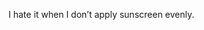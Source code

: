 <!--
id: 292348445
link: http://kevinisom.info/post/292348445/i-hate-it-when-i-dont-apply-sunscreen-evenly
slug: i-hate-it-when-i-dont-apply-sunscreen-evenly
date: Mon Dec 21 2009 11:59:49 GMT+1300 (NZDT)
raw: {"blog_name":"kevinisom","id":292348445,"post_url":"http://kevinisom.info/post/292348445/i-hate-it-when-i-dont-apply-sunscreen-evenly","slug":"i-hate-it-when-i-dont-apply-sunscreen-evenly","type":"text","date":"2009-12-20 22:59:49 GMT","timestamp":1261349989,"state":"published","format":"html","reblog_key":"L3VUbJf8","tags":[],"short_url":"http://tmblr.co/Zw68YyHRE8T","highlighted":[],"feed_item":"http://twitter.com/kev_nz/statuses/6870226737","from_feed_id":"650289","note_count":0,"title":null,"body":"<p>I hate it when I don&#8217;t apply sunscreen evenly.</p>"}
publish: 2009-12-021
tags: 
title: null
-->


I hate it when I don’t apply sunscreen evenly.


